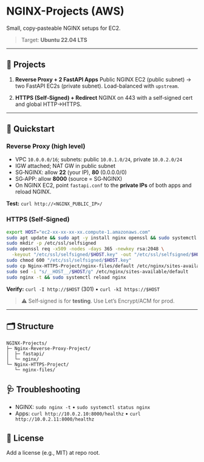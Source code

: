 # NGINX-Projects (AWS)

Small, copy‑pasteable NGINX setups for EC2.

> Target: **Ubuntu 22.04 LTS**

---

## 📂 Projects

1. **Reverse Proxy + 2 FastAPI Apps**
   Public NGINX EC2 (public subnet) → two FastAPI EC2s (private subnet). Load-balanced with `upstream`.

2. **HTTPS (Self‑Signed) + Redirect**
   NGINX on 443 with a self‑signed cert and global HTTP→HTTPS.

---

## 🚀 Quickstart

### Reverse Proxy (high level)

* VPC `10.0.0.0/16`; subnets: public `10.0.1.0/24`, private `10.0.2.0/24`
* IGW attached; NAT GW in public subnet
* SG‑NGINX: allow **22** (your IP), **80** (0.0.0.0/0)
* SG‑APP: allow **8000** (source = SG‑NGINX)
* On NGINX EC2, point `fastapi.conf` to the **private IPs** of both apps and reload NGINX.

**Test:** `curl http://<NGINX_PUBLIC_IP>/`

### HTTPS (Self‑Signed)

```bash
export HOST="ec2-xx-xx-xx-xx.compute-1.amazonaws.com"
sudo apt update && sudo apt -y install nginx openssl && sudo systemctl enable --now nginx
sudo mkdir -p /etc/ssl/selfsigned
sudo openssl req -x509 -nodes -days 365 -newkey rsa:2048 \
  -keyout "/etc/ssl/selfsigned/$HOST.key" -out "/etc/ssl/selfsigned/$HOST.crt" -subj "/CN=$HOST"
sudo chmod 600 "/etc/ssl/selfsigned/$HOST.key"
sudo cp Nginx-HTTPS-Project/nginx-files/default /etc/nginx/sites-available/default
sudo sed -i "s/__HOST__/$HOST/g" /etc/nginx/sites-available/default
sudo nginx -t && sudo systemctl reload nginx
```

**Verify:** `curl -I http://$HOST` (301) • `curl -kI https://$HOST`

> ⚠️ Self‑signed is for **testing**. Use Let’s Encrypt/ACM for prod.

---

## 🗂 Structure

```
NGINX-Projects/
├─ Nginx-Reverse-Proxy-Project/
│  ├─ fastapi/
│  └─ nginx/
└─ Nginx-HTTPS-Project/
   └─ nginx-files/
```

## 🩺 Troubleshooting

* NGINX: `sudo nginx -t` • `sudo systemctl status nginx`
* Apps: `curl http://10.0.2.10:8000/healthz` • `curl http://10.0.2.11:8000/healthz`

## 📄 License

Add a license (e.g., MIT) at repo root.
